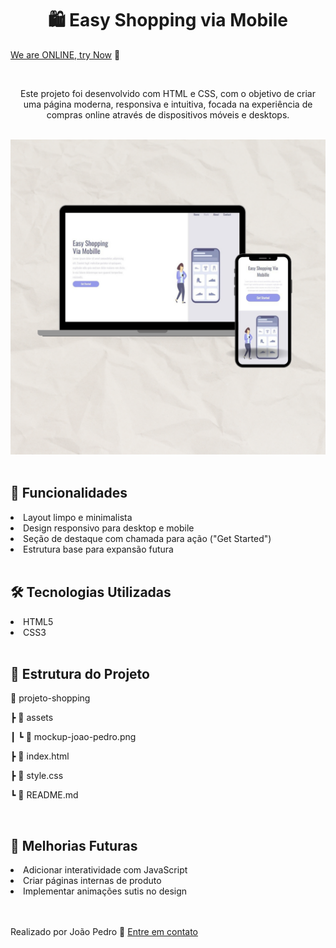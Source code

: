 <h1 align="center" font-wize=600>🛍️ Easy Shopping via Mobile</h1>

 [We are ONLINE, try Now](https://jpmedeiros10.github.io/M-dulo-CSS-II---responsividade/) 🎉<br> 
 
<br>

<p align="center">Este projeto foi desenvolvido com HTML e CSS, com o objetivo de criar uma página moderna, responsiva e intuitiva, focada na experiência de compras online através de dispositivos móveis e desktops.</p>

<br>
<img margin=200px src="https://github.com/jpmedeiros10/M-dulo-CSS-II---responsividade/blob/main/imagem/mockup%20joao%20pedro.png?raw=true" alt="img-principal"> 
<br>
<br>

<h2 font-wize=400>🎯 Funcionalidades</h2>

<lu>
  <li>Layout limpo e minimalista</li>
  <li>Design responsivo para desktop e mobile</li>
  <li>Seção de destaque com chamada para ação ("Get Started")</li>
  <li>Estrutura base para expansão futura</li>
</lu>
<br>
<h2 font-wize=400>🛠️ Tecnologias Utilizadas</h2>
<lu>
  <li>HTML5</li>
  <li>CSS3</li>
</lu>

<br>

<h2 font-wize=400>📂 Estrutura do Projeto</h2>

📁 projeto-shopping

 ┣ 📂 assets
 
 ┃ ┗ 📜 mockup-joao-pedro.png
 
 ┣ 📜 index.html
 
 ┣ 📜 style.css
 
 ┗ 📜 README.md

 <br>

<h2 font-wize=400>📌 Melhorias Futuras</h2>
<lu>
  <li>Adicionar interatividade com JavaScript</li>
  <li>Criar páginas internas de produto</li>
  <li>Implementar animações sutis no design</li>
</lu>

<br>
<br>

Realizado por João Pedro 🥇 [Entre em contato](https://www.linkedin.com/in/jpmedeiros10/)




